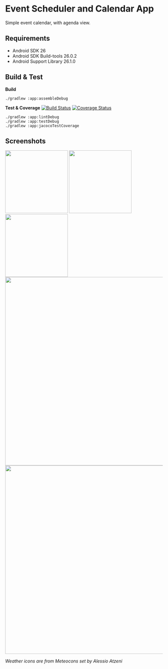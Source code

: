 # Event Scheduler and Calendar App
Simple event calendar, with agenda view.

## Requirements
* Android SDK 26
* Android SDK Build-tools 26.0.2
* Android Support Library 26.1.0

## Build & Test

**Build**

    ./gradlew :app:assembleDebug

**Test & Coverage** [![Build Status](https://travis-ci.org/hidroh/calendar.svg?branch=master)](https://travis-ci.org/hidroh/calendar) [![Coverage Status](https://coveralls.io/repos/hidroh/calendar/badge.svg?branch=master)](https://coveralls.io/r/hidroh/calendar?branch=master)

    ./gradlew :app:lintDebug
    ./gradlew :app:testDebug
    ./gradlew :app:jacocoTestCoverage

## Screenshots

<img src="screenshots/1.png" width="200px" />
<img src="screenshots/2.png" width="200px" />
<img src="screenshots/3.png" width="200px" />
<img src="screenshots/4.png" width="600px" />
<img src="screenshots/5.png" width="600px" />

*Weather icons are from Meteocons set by Alessio Atzeni*
